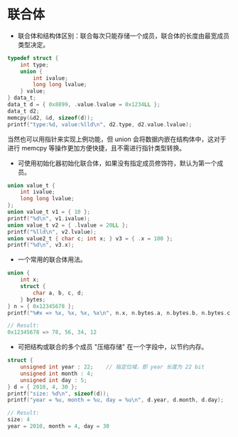 联合体
===

- 联合体和结构体区别：联合每次只能存储一个成员，联合体的长度由最宽成员类型决定。

```c
typedef struct {
    int type;
    union {
        int ivalue;
        long long lvalue;
    } value;
} data_t;
data_t d = { 0x8899, .value.lvalue = 0x1234LL };
data_t d2;
memcpy(&d2, &d, sizeof(d));
printf("type:%d, value:%lld\n", d2.type, d2.value.lvalue);
```

当然也可以用指针来实现上例功能，但 union 会将数据内嵌在结构体中，这对于进行 memcpy 等操作更加方便快捷，且不需进行指针类型转换。

- 可使用初始化器初始化联合体，如果没有指定成员修饰符，默认为第一个成员。

```c
union value_t {
    int ivalue;
    long long lvalue;
};
union value_t v1 = { 10 };
printf("%d\n", v1.ivalue);
union value_t v2 = { .lvalue = 20LL };
printf("%lld\n", v2.lvalue);
union value2_t { char c; int x; } v3 = { .x = 100 };
printf("%d\n", v3.x);
```

 - 一个常用的联合体用法。

```c
union {
    int x;
    struct {
        char a, b, c, d;
    } bytes;
} n = { 0x12345678 };
printf("%#x => %x, %x, %x, %x\n", n.x, n.bytes.a, n.bytes.b, n.bytes.c, n.bytes.d);

// Result:
0x12345678 => 78, 56, 34, 12
```

- 可把结构或联合的多个成员 "压缩存储" 在一个字段中，以节约内存。

```c
struct {
    unsigned int year : 22;    // 指定位域，即 year 长度为 22 bit
    unsigned int month : 4;
    unsigned int day : 5;
} d = { 2010, 4, 30 };
printf("size: %d\n", sizeof(d));
printf("year = %u, month = %u, day = %u\n", d.year, d.month, d.day);

// Result:
size: 4
year = 2010, month = 4, day = 30
```


